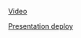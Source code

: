 [Video](https://www.youtube.com/watch?v=Oq73P8lxCvE)

[Presentation deploy](https://rolling-scopes-school.github.io/katiazakharina-JSFE2021Q3/presentation/)
